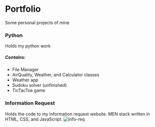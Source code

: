 # Portfolio
Some personal projects of mine


### Python
Holds my python work
##### Contains:
* File Manager
* AirQuality, Weather, and Calculator classes
* Weather app
* Sudoku solver (unfinished)
* TicTacToe game


### Information Request
Holds the code to my information request website. MEN stack written in HTML, CSS, and JavaScript.
![info-req](https://drive.google.com/file/d/1Pb0wfcaRhMqGo0hJI4gufsXsp7LIssDv/view)
